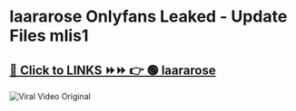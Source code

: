 
 # laararose Onlyfans Leaked - Update Files mlis1

## <h2><a href="https://clipsfans.com/laararose&ref=git">🔗 Click to LINKS ⏩⏩ 👉 🟢 laararose </a></h2>

<a href="https://clipsfans.com/laararose&ref=git" rel="nofollow" data-target="animated-image.originalLink"><img src="https://i.ibb.co.com/xMMVF88/686577567.gif" alt="Viral Video Original" style="max-width: 100%; display: inline-block;" data-target="animated-image.originalImage"></a>

